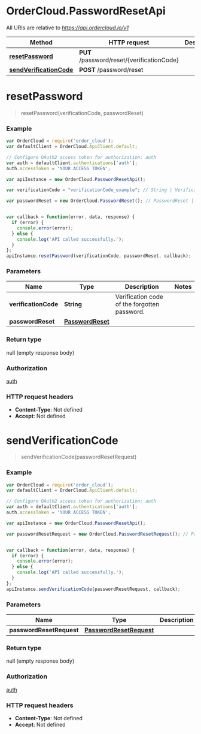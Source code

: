# OrderCloud.PasswordResetApi

All URIs are relative to *https://api.ordercloud.io/v1*

Method | HTTP request | Description
------------- | ------------- | -------------
[**resetPassword**](PasswordResetApi.md#resetPassword) | **PUT** /password/reset/{verificationCode} | 
[**sendVerificationCode**](PasswordResetApi.md#sendVerificationCode) | **POST** /password/reset | 


<a name="resetPassword"></a>
# **resetPassword**
> resetPassword(verificationCode, passwordReset)



### Example
```javascript
var OrderCloud = require('order_cloud');
var defaultClient = OrderCloud.ApiClient.default;

// Configure OAuth2 access token for authorization: auth
var auth = defaultClient.authentications['auth'];
auth.accessToken = 'YOUR ACCESS TOKEN';

var apiInstance = new OrderCloud.PasswordResetApi();

var verificationCode = "verificationCode_example"; // String | Verification code of the forgotten password.

var passwordReset = new OrderCloud.PasswordReset(); // PasswordReset | 


var callback = function(error, data, response) {
  if (error) {
    console.error(error);
  } else {
    console.log('API called successfully.');
  }
};
apiInstance.resetPassword(verificationCode, passwordReset, callback);
```

### Parameters

Name | Type | Description  | Notes
------------- | ------------- | ------------- | -------------
 **verificationCode** | **String**| Verification code of the forgotten password. | 
 **passwordReset** | [**PasswordReset**](PasswordReset.md)|  | 

### Return type

null (empty response body)

### Authorization

[auth](../README.md#auth)

### HTTP request headers

 - **Content-Type**: Not defined
 - **Accept**: Not defined

<a name="sendVerificationCode"></a>
# **sendVerificationCode**
> sendVerificationCode(passwordResetRequest)



### Example
```javascript
var OrderCloud = require('order_cloud');
var defaultClient = OrderCloud.ApiClient.default;

// Configure OAuth2 access token for authorization: auth
var auth = defaultClient.authentications['auth'];
auth.accessToken = 'YOUR ACCESS TOKEN';

var apiInstance = new OrderCloud.PasswordResetApi();

var passwordResetRequest = new OrderCloud.PasswordResetRequest(); // PasswordResetRequest | 


var callback = function(error, data, response) {
  if (error) {
    console.error(error);
  } else {
    console.log('API called successfully.');
  }
};
apiInstance.sendVerificationCode(passwordResetRequest, callback);
```

### Parameters

Name | Type | Description  | Notes
------------- | ------------- | ------------- | -------------
 **passwordResetRequest** | [**PasswordResetRequest**](PasswordResetRequest.md)|  | 

### Return type

null (empty response body)

### Authorization

[auth](../README.md#auth)

### HTTP request headers

 - **Content-Type**: Not defined
 - **Accept**: Not defined

